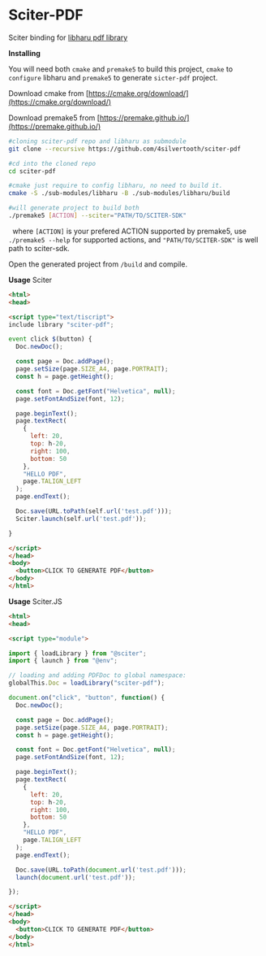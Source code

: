 # Sciter-PDF

Sciter binding for [libharu pdf library](https://github.com/libharu/libharu)

**Installing**

You will need both `cmake` and `premake5` to build this project, `cmake` to `configure` libharu and `premake5` to generate `sicter-pdf` project. 

Download cmake from [https://cmake.org/download/](https://cmake.org/download/)

Download premake5 from [https://premake.github.io/](https://premake.github.io/)

```sh
#cloning sciter-pdf repo and libharu as submodule
git clone --recursive https://github.com/4silvertooth/sciter-pdf

#cd into the cloned repo
cd sciter-pdf

#cmake just require to config libharu, no need to build it.
cmake -S ./sub-modules/libharu -B ./sub-modules/libharu/build

#will generate project to build both
./premake5 [ACTION] --sciter="PATH/TO/SCITER-SDK"
```
&nbsp;
where `[ACTION]` is your prefered ACTION supported by premake5, use `./premake5 --help` for supported actions, and `"PATH/TO/SCITER-SDK"` is well path to sciter-sdk. 

Open the generated project from `/build` and compile.

**Usage** Sciter

```html
<html>
<head>

<script type="text/tiscript">
include library "sciter-pdf";

event click $(button) {
  Doc.newDoc();

  const page = Doc.addPage();
  page.setSize(page.SIZE_A4, page.PORTRAIT);
  const h = page.getHeight();

  const font = Doc.getFont("Helvetica", null);
  page.setFontAndSize(font, 12);

  page.beginText();
  page.textRect(
    {
      left: 20, 
      top: h-20, 
      right: 100, 
      bottom: 50
    }, 
    "HELLO PDF", 
    page.TALIGN_LEFT
  );
  page.endText();

  Doc.save(URL.toPath(self.url('test.pdf')));
  Sciter.launch(self.url('test.pdf'));

}

</script>
</head>
<body>
  <button>CLICK TO GENERATE PDF</button>
</body>
</html>
```

**Usage** Sciter.JS

```html
<html>
<head>

<script type="module">

import { loadLibrary } from "@sciter";
import { launch } from "@env";

// loading and adding PDFDoc to global namespace: 
globalThis.Doc = loadLibrary("sciter-pdf");

document.on("click", "button", function() {
  Doc.newDoc();

  const page = Doc.addPage();
  page.setSize(page.SIZE_A4, page.PORTRAIT);
  const h = page.getHeight();

  const font = Doc.getFont("Helvetica", null);
  page.setFontAndSize(font, 12);

  page.beginText();
  page.textRect(
    {
      left: 20, 
      top: h-20, 
      right: 100, 
      bottom: 50
    }, 
    "HELLO PDF", 
    page.TALIGN_LEFT
  );
  page.endText();

  Doc.save(URL.toPath(document.url('test.pdf')));
  launch(document.url('test.pdf'));

});

</script>
</head>
<body>
  <button>CLICK TO GENERATE PDF</button>
</body>
</html>
```